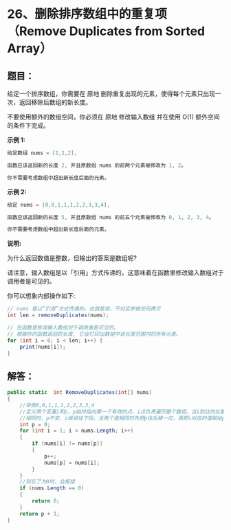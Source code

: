 # 26、删除排序数组中的重复项（Remove Duplicates from Sorted Array）

## 题目：

给定一个排序数组，你需要在 原地 删除重复出现的元素，使得每个元素只出现一次，返回移除后数组的新长度。

不要使用额外的数组空间，你必须在 原地 修改输入数组 并在使用 O(1) 额外空间的条件下完成。

**示例 1:**

```csharp
给定数组 nums = [1,1,2], 

函数应该返回新的长度 2, 并且原数组 nums 的前两个元素被修改为 1, 2。 

你不需要考虑数组中超出新长度后面的元素。
```

**示例 2:**

```csharp
给定 nums = [0,0,1,1,1,2,2,3,3,4],

函数应该返回新的长度 5, 并且原数组 nums 的前五个元素被修改为 0, 1, 2, 3, 4。

你不需要考虑数组中超出新长度后面的元素。
```

**说明:**

为什么返回数值是整数，但输出的答案是数组呢?

请注意，输入数组是以「引用」方式传递的，这意味着在函数里修改输入数组对于调用者是可见的。

你可以想象内部操作如下:

```csharp
// nums 是以“引用”方式传递的。也就是说，不对实参做任何拷贝
int len = removeDuplicates(nums);

// 在函数里修改输入数组对于调用者是可见的。
// 根据你的函数返回的长度, 它会打印出数组中该长度范围内的所有元素。
for (int i = 0; i < len; i++) {
    print(nums[i]);
}
```

## 解答：

```csharp
public static  int RemoveDuplicates(int[] nums)
{
    //举例0,0,1,1,1,2,2,3,3,4
    //定义两个变量i和p，p始终指向第一个有效的点，i点负责遍历整个数组，当i到达的位置的值和p对应的值
    //相同时，p不变，i继续往下找。当两个值相同时先把p往后移一位，再把i对应的值赋给p
    int p = 0;
    for (int i = 1; i < nums.Length; i++)
    {
        if (nums[i] != nums[p]) 
        {
            p++;
            nums[p] = nums[i];
        }
    }
    //别忘了为0时，会报错
    if (nums.Length == 0)
    {
        return 0;
    }
    return p + 1;
}
```

